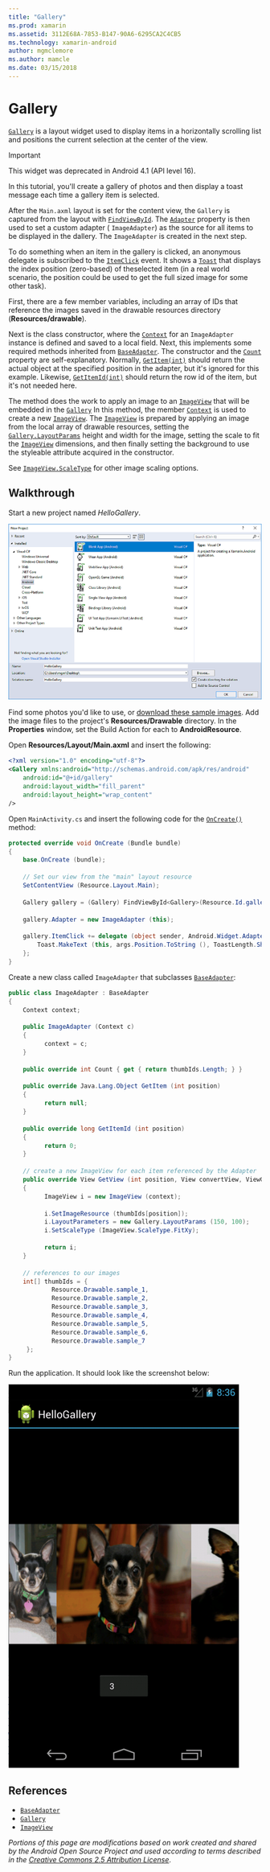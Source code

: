 ```yaml
---
title: "Gallery"
ms.prod: xamarin
ms.assetid: 3112E68A-7853-B147-90A6-6295CA2C4CB5
ms.technology: xamarin-android
author: mgmclemore
ms.author: mamcle
ms.date: 03/15/2018
---
```


# Gallery

[`Gallery`](https://developer.xamarin.com/api/type/Android.Widget.Gallery/)
is a layout widget used to display items in a horizontally scrolling
list and positions the current selection at the center of the view.

> [!IMPORTANT]
> This widget was deprecated in Android 4.1 (API level 16). 

In this tutorial, you'll create a gallery of photos and then display a toast
message each time a gallery item is selected.

After the `Main.axml` layout is set for the content view, the `Gallery`
is captured from the layout with
[`FindViewById`](https://developer.xamarin.com/api/member/Android.App.Activity.FindViewById/p/System.Int32/).
The
[`Adapter`](https://developer.xamarin.com/api/property/Android.Widget.AdapterView.RawAdapter/)
property is then used to set a custom adapter ( `ImageAdapter`) as the
source for all items to be displayed in the dallery. The `ImageAdapter`
is created in the next step.

To do something when an item in the gallery is clicked, an anonymous
delegate is subscribed to the
[`ItemClick`](https://developer.xamarin.com/api/event/Android.Widget.AdapterView.ItemClick/)
event. It shows a
[`Toast`](https://developer.xamarin.com/api/type/Android.Widget.Toast/)
that displays the index position (zero-based) of theselected item (in a
real world scenario, the position could be used to get the full sized
image for some other task).

First, there are a few member variables, including an array of IDs that
reference the images saved in the drawable resources directory
(**Resources/drawable**).

Next is the class constructor, where the
[`Context`](https://developer.xamarin.com/api/type/Android.Content.Context/)
for an `ImageAdapter` instance is defined and saved to a local field.
Next, this implements some required methods inherited from
[`BaseAdapter`](https://developer.xamarin.com/api/type/Android.Widget.BaseAdapter/).
The constructor and the
[`Count`](https://developer.xamarin.com/api/property/Android.Widget.BaseAdapter.Count/)
property are self-explanatory. Normally,
[`GetItem(int)`](https://developer.xamarin.com/api/member/Android.Widget.BaseAdapter.GetItem/p/System.Int32/)
should return the actual object at the specified position in the
adapter, but it's ignored for this example. Likewise,
[`GetItemId(int)`](https://developer.xamarin.com/api/member/Android.Widget.BaseAdapter.GetItemId/p/System.Int32/)
should return the row id of the item, but it's not needed here.

The method does the work to apply an image to an
[`ImageView`](https://developer.xamarin.com/api/type/Android.Widget.ImageView/)
that will be embedded in the
[`Gallery`](https://developer.xamarin.com/api/type/Android.Widget.Gallery/)
In this method, the member
[`Context`](https://developer.xamarin.com/api/type/Android.Content.Context/)
is used to create a new
[`ImageView`](https://developer.xamarin.com/api/type/Android.Widget.ImageView/).
The
[`ImageView`](https://developer.xamarin.com/api/type/Android.Widget.ImageView/)
is prepared by applying an image from the local array of drawable
resources, setting the
[`Gallery.LayoutParams`](https://developer.xamarin.com/api/type/Android.Widget.Gallery+LayoutParams/)
height and width for the image, setting the scale to fit the
[`ImageView`](https://developer.xamarin.com/api/type/Android.Widget.ImageView/)
dimensions, and then finally setting the background to use the
styleable attribute acquired in the constructor.

See [`ImageView.ScaleType`](https://developer.xamarin.com/api/type/Android.Widget.ImageView+ScaleType/)
for other image scaling options.

## Walkthrough

Start a new project named *HelloGallery*.

[![Screenshot of new Android project in the New Solution dialog](gallery-images/hellogallery1-sml.png)](gallery-images/hellogallery1.png#lightbox)

Find some photos you'd like to use, or
[download these sample
images](http://developer.android.com/shareables/sample_images.zip).
Add the image files to the project's **Resources/Drawable**
directory. In the **Properties** window, set the Build Action for
each to **AndroidResource**.

Open **Resources/Layout/Main.axml** and insert the following:

```xml
<?xml version="1.0" encoding="utf-8"?>
<Gallery xmlns:android="http://schemas.android.com/apk/res/android"
    android:id="@+id/gallery"
    android:layout_width="fill_parent"
    android:layout_height="wrap_content"
/>
```

Open `MainActivity.cs` and insert the following code for the
[`OnCreate()`](https://developer.xamarin.com/api/member/Android.App.Activity.OnCreate/p/Android.OS.Bundle/)
method:

```csharp
protected override void OnCreate (Bundle bundle)
{
    base.OnCreate (bundle);

    // Set our view from the "main" layout resource
    SetContentView (Resource.Layout.Main);

    Gallery gallery = (Gallery) FindViewById<Gallery>(Resource.Id.gallery);

    gallery.Adapter = new ImageAdapter (this);

    gallery.ItemClick += delegate (object sender, Android.Widget.AdapterView.ItemClickEventArgs args) {
        Toast.MakeText (this, args.Position.ToString (), ToastLength.Short).Show ();
    };
}
```

Create a new class called `ImageAdapter` that subclasses
[`BaseAdapter`](https://developer.xamarin.com/api/type/Android.Widget.BaseAdapter/):

```csharp
public class ImageAdapter : BaseAdapter
{
    Context context;

    public ImageAdapter (Context c)
    {
          context = c;
    }

    public override int Count { get { return thumbIds.Length; } }

    public override Java.Lang.Object GetItem (int position)
    {
          return null;
    }

    public override long GetItemId (int position)
    {
          return 0;
    }

    // create a new ImageView for each item referenced by the Adapter
    public override View GetView (int position, View convertView, ViewGroup parent)
    {
          ImageView i = new ImageView (context);

          i.SetImageResource (thumbIds[position]);
          i.LayoutParameters = new Gallery.LayoutParams (150, 100);
          i.SetScaleType (ImageView.ScaleType.FitXy);

          return i;
    }

    // references to our images
    int[] thumbIds = {
            Resource.Drawable.sample_1,
            Resource.Drawable.sample_2,
            Resource.Drawable.sample_3,
            Resource.Drawable.sample_4,
            Resource.Drawable.sample_5,
            Resource.Drawable.sample_6,
            Resource.Drawable.sample_7
     };
}

```

Run the application. It should look like the screenshot below:

![Screenshot of HelloGallery displaying sample images](gallery-images/hellogallery3.png)



## References

-   [`BaseAdapter`](https://developer.xamarin.com/api/type/Android.Widget.BaseAdapter/)
-   [`Gallery`](https://developer.xamarin.com/api/type/Android.Widget.Gallery/)
-   [`ImageView`](https://developer.xamarin.com/api/type/Android.Widget.ImageView/)

*Portions of this page are modifications based on work created and shared by the 
Android Open Source Project and used according to terms described in the*
[*Creative Commons 2.5 Attribution License*](http://creativecommons.org/licenses/by/2.5/).


